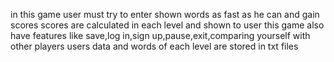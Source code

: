 in this game user must try to enter shown words as fast as he can and gain scores
scores are calculated in each level and shown to user
this game also have features like save,log in,sign up,pause,exit,comparing yourself with other players
users data and words of each level are stored in txt files
